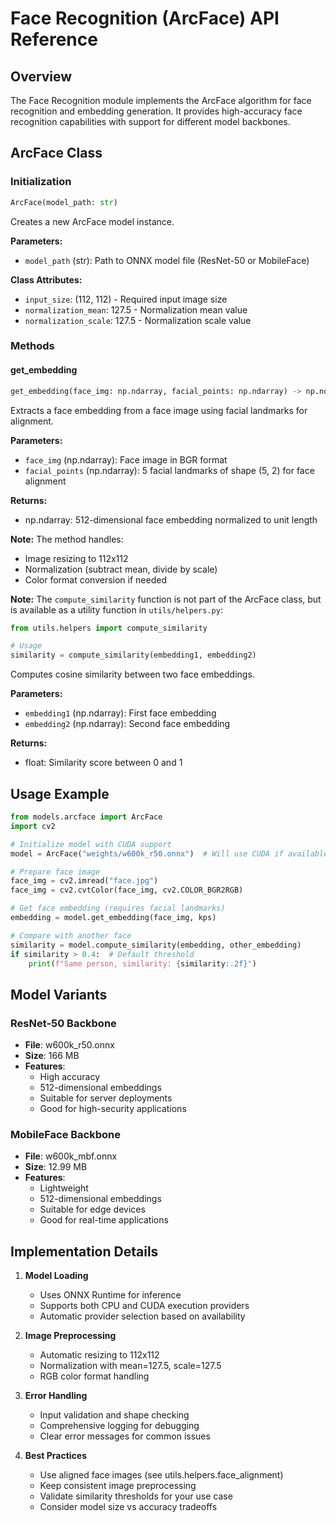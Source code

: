# Face Recognition (ArcFace) API Reference

## Overview

The Face Recognition module implements the ArcFace algorithm for face recognition and embedding generation. It provides high-accuracy face recognition capabilities with support for different model backbones.

## ArcFace Class

### Initialization
```python
ArcFace(model_path: str)
```

Creates a new ArcFace model instance.

**Parameters:**
- `model_path` (str): Path to ONNX model file (ResNet-50 or MobileFace)

**Class Attributes:**
- `input_size`: (112, 112) - Required input image size
- `normalization_mean`: 127.5 - Normalization mean value
- `normalization_scale`: 127.5 - Normalization scale value

### Methods

#### get_embedding
```python
get_embedding(face_img: np.ndarray, facial_points: np.ndarray) -> np.ndarray
```

Extracts a face embedding from a face image using facial landmarks for alignment.

**Parameters:**
- `face_img` (np.ndarray): Face image in BGR format
- `facial_points` (np.ndarray): 5 facial landmarks of shape (5, 2) for face alignment

**Returns:**
- np.ndarray: 512-dimensional face embedding normalized to unit length

**Note:** The method handles:
- Image resizing to 112x112
- Normalization (subtract mean, divide by scale)
- Color format conversion if needed

**Note:** The `compute_similarity` function is not part of the ArcFace class, but is available as a utility function in `utils/helpers.py`:

```python
from utils.helpers import compute_similarity

# Usage
similarity = compute_similarity(embedding1, embedding2)
```

Computes cosine similarity between two face embeddings.

**Parameters:**
- `embedding1` (np.ndarray): First face embedding
- `embedding2` (np.ndarray): Second face embedding

**Returns:**
- float: Similarity score between 0 and 1

## Usage Example

```python
from models.arcface import ArcFace
import cv2

# Initialize model with CUDA support
model = ArcFace("weights/w600k_r50.onnx")  # Will use CUDA if available

# Prepare face image
face_img = cv2.imread("face.jpg")
face_img = cv2.cvtColor(face_img, cv2.COLOR_BGR2RGB)

# Get face embedding (requires facial landmarks)
embedding = model.get_embedding(face_img, kps)

# Compare with another face
similarity = model.compute_similarity(embedding, other_embedding)
if similarity > 0.4:  # Default threshold
    print(f"Same person, similarity: {similarity:.2f}")
```

## Model Variants

### ResNet-50 Backbone
- **File**: w600k_r50.onnx
- **Size**: 166 MB
- **Features**:
  - High accuracy
  - 512-dimensional embeddings
  - Suitable for server deployments
  - Good for high-security applications

### MobileFace Backbone
- **File**: w600k_mbf.onnx
- **Size**: 12.99 MB
- **Features**:
  - Lightweight
  - 512-dimensional embeddings
  - Suitable for edge devices
  - Good for real-time applications

## Implementation Details

1. **Model Loading**
   - Uses ONNX Runtime for inference
   - Supports both CPU and CUDA execution providers
   - Automatic provider selection based on availability

2. **Image Preprocessing**
   - Automatic resizing to 112x112
   - Normalization with mean=127.5, scale=127.5
   - RGB color format handling

3. **Error Handling**
   - Input validation and shape checking
   - Comprehensive logging for debugging
   - Clear error messages for common issues

4. **Best Practices**
   - Use aligned face images (see utils.helpers.face_alignment)
   - Keep consistent image preprocessing
   - Validate similarity thresholds for your use case
   - Consider model size vs accuracy tradeoffs
